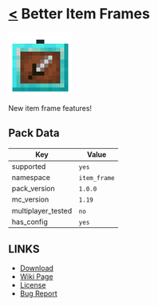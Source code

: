 # [<](../README.md) Better Item Frames

![alt](pack.png)

New item frame features!

## Pack Data

| Key                | Value        |
|--------------------|--------------|
| supported          | `yes`        |
| namespace          | `item_frame` |
| pack_version       | `1.0.0`      |
| mc_version         | `1.19`       |
| multiplayer_tested | `no`         |
| has_config         | `yes`        |

## LINKS

-   [Download](https://www.curseforge.com/minecraft/customization/better-item-frames-datapack)
-   [Wiki Page](https://github.com/legopitstop/Datapacks/wiki/Better_Item_Frames)
-   [License](https://legopitstop.weebly.com/license.html)
-   [Bug Report](https://github.com/legopitstop/Datapacks/issues)
